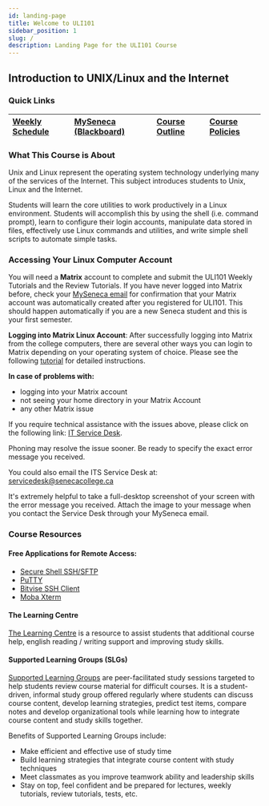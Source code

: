 ```yaml
---
id: landing-page
title: Welcome to ULI101
sidebar_position: 1
slug: /
description: Landing Page for the ULI101 Course
---
```


## Introduction to UNIX/Linux and the Internet

### Quick Links

| [Weekly Schedule](./weekly-schedule.md) | [MySeneca (Blackboard)](https://my.senecacollege.ca/) | [Course Outline](https://apps.senecacollege.ca/ssos/findOutline.do?termCode=20232&subjectCode=ULI101&schoolCode=SICT) | [Course Policies](/B-ExtraResources/course-policies.md) |
| :--- | :--- | :--- | :--- |


### What This Course is About

Unix and Linux represent the operating system technology underlying many of the services of the Internet. This subject introduces students to Unix, Linux and the Internet.

Students will learn the core utilities to work productively in a Linux environment. Students will accomplish this by using the shell (i.e. command prompt), learn to configure their login accounts, manipulate data stored in files, effectively use Linux commands and utilities, and write simple shell scripts to automate simple tasks.

### Accessing Your Linux Computer Account

You will need a **Matrix** account to complete and submit the ULI101 Weekly Tutorials and the Review Tutorials. If you have never logged into Matrix before, check your [MySeneca email](https://myseneca.ca/) for confirmation that your Matrix account was automatically created after you registered for ULI101. This should happen automatically if you are a new Seneca student and this is your first semester.

**Logging into Matrix Linux Account**: After successfully logging into Matrix from the college computers, there are several other ways you can login to Matrix depending on your operating system of choice. Please see the following [tutorial](/A-Tutorials/tutorial1.md#method-1-connecting-to-your-matrix-account-from-your-home-computer) for detailed instructions.

**In case of problems with:**

  - logging into your Matrix account
  - not seeing your home directory in your Matrix Account
  - any other Matrix issue

If you require technical assistance with the issues above, please click on the following link: [IT Service Desk](https://students.senecacollege.ca/spaces/190/support/wiki/view/1473/contact-its).

Phoning may resolve the issue sooner. Be ready to specify the exact error message you received.

You could also email the ITS  Service Desk at: servicedesk@senecacollege.ca

It's extremely helpful to take a full-desktop screenshot of your screen with the error message you received. Attach the image to your message when you contact the Service Desk through your MySeneca email.

### Course Resources

#### Free Applications for Remote Access:

- [Secure Shell SSH/SFTP](https://www.sfsu.edu/ftp/win/ssh/SSHSecureShellClient-3.2.9.exe)
- [PuTTY](https://www.chiark.greenend.org.uk/~sgtatham/putty/latest.html)
- [Bitvise SSH Client](https://www.bitvise.com/ssh-client-download)
- [Moba Xterm](https://mobaxterm.mobatek.net/download-home-edition.html)

#### The Learning Centre

[The Learning Centre](http://inside.senecacollege.ca/learningcentres/supported-learning-groups.html) is a resource to assist students that additional course help, english reading / writing support and improving study skills.

#### Supported Learning Groups (SLGs)

[Supported Learning Groups](https://library.senecacollege.ca/learningcentre/slg) are peer-facilitated study sessions targeted to help students review course material for difficult courses. It is a student-driven, informal study group offered regularly where students can discuss course content, develop learning strategies, predict test items, compare notes and develop organizational tools while learning how to integrate course content and study skills together.

Benefits of Supported Learning Groups include:
  - Make efficient and effective use of study time
  - Build learning strategies that integrate course content with study techniques
  - Meet classmates as you improve teamwork ability and leadership skills
  - Stay on top, feel confident and be prepared for lectures, weekly tutorials, review tutorials, tests, etc.
